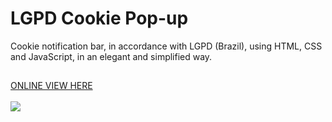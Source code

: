 # LGPD Cookie Pop-up
 Cookie notification bar, in accordance with LGPD (Brazil), using HTML, CSS and JavaScript, in an elegant and simplified way.
##
<a href="https://reinaldonunes.github.io/LGPD_Cookie_PopUp/" target="_blank">ONLINE VIEW HERE</a>
<br /><br />
<img src="https://i.ibb.co/BzWFy66/captura-tela-nova.png" />
